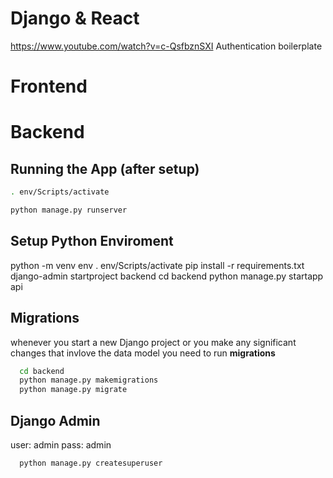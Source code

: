 # Django & React 
https://www.youtube.com/watch?v=c-QsfbznSXI
Authentication boilerplate

# Frontend

# Backend
## Running the App (after setup)
```bash
. env/Scripts/activate
```
```bash
python manage.py runserver
```

## Setup Python Enviroment
python -m venv env
. env/Scripts/activate
pip install -r requirements.txt
django-admin startproject backend
cd backend 
python manage.py startapp api

## Migrations
whenever you start a new Django project or you make any significant changes that invlove the data model you need to run **migrations**

```bash
  cd backend
  python manage.py makemigrations
  python manage.py migrate
```

## Django Admin
user: admin
pass: admin
```bash 
  python manage.py createsuperuser
```
